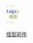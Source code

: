 ```yaml
---
tags:
 电影
---
```

[怪型前传](https://www.canva.cn/design/DAFSfr_Kgy4/d894ipQZRFc-erblhf2Fkg/watch?utm_content=DAFSfr_Kgy4&utm_campaign=designshare&utm_medium=link&utm_source=publishsharelink)
